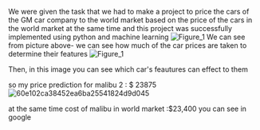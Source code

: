 We were given the task that we had to make a project to price the cars of the GM car company to the world market based on the price of the cars in the world market at the same time and this project was successfully implemented using python and machine learning
![Figure_1](https://user-images.githubusercontent.com/107759098/192157523-cba28ce4-5719-46bf-b4c0-c751ff9e30f3.png)
We can see from picture above- we can see how much of the car prices are taken to determine their features
![Figure_1](https://user-images.githubusercontent.com/107759098/193817907-aced131f-3432-4e55-9dd4-606e1ba0ca9a.png)


Then, in this image you can see which car's feautures can effect  to them


so my price prediction for malibu 2 : $ 23875
![60e102ca38452ea6ba25541824d9d045](https://user-images.githubusercontent.com/107759098/192238659-e67a4ba8-a1a6-4cc3-9469-181b9f2a1a68.jpg)

at the same time cost of malibu in world market :$23,400 you can see in google

